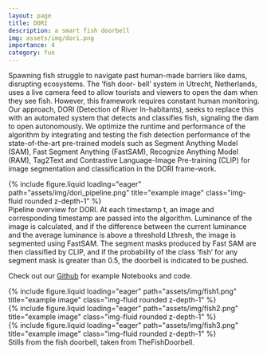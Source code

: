```yaml
---
layout: page
title: DORI
description: a smart fish doorbell
img: assets/img/dori.png
importance: 4
category: fun
---
```


Spawning fish struggle to navigate past human-made barriers like dams, disrupting ecosystems. The ‘fish door-
bell’ system in Utrecht, Netherlands, uses a live camera feed to allow tourists and viewers to open the dam when they see fish. However, this framework requires constant human monitoring. Our approach, DORI (Detection of River In-habitants), seeks to replace this with an automated system that detects and classifies fish, signaling the dam to open autonomously. We optimize the runtime and performance of the algorithm by integrating and testing the fish detection performance of the state-of-the-art pre-trained models such as Segment Anything Model (SAM), Fast Segment Anything (FastSAM), Recognize Anything Model (RAM), Tag2Text and Contrastive Language-Image Pre-training (CLIP) for image segmentation and classification in the DORI frame-work.


<div class="row">
    <div class="col-sm mt-3 mt-md-0">
        {% include figure.liquid loading="eager" path="assets/img/dori_pipeline.png" title="example image" class="img-fluid rounded z-depth-1" %}
    </div>
</div>
<div class="caption">
    Pipeline overview for DORI. At each timestamp t, an image and corresponding timestamp are passed into the algorithm. Luminance of the image is calculated, and if the difference between the current luminance and the average luminance is above a threshold Lthresh, the image is segmented using FastSAM. The segment masks produced by Fast SAM are then classified by CLIP, and if the probability of the class ‘fish’ for any segment mask is greater than 0.5, the doorbell is indicated to be pushed.
</div>

Check out our [Github](https://github.com/annika-thomas/DORI) for example Notebooks and code.

<div class="row">
    <div class="col-sm mt-3 mt-md-0">
        {% include figure.liquid loading="eager" path="assets/img/fish1.png" title="example image" class="img-fluid rounded z-depth-1" %}
    </div>
    <div class="col-sm mt-3 mt-md-0">
        {% include figure.liquid loading="eager" path="assets/img/fish2.png" title="example image" class="img-fluid rounded z-depth-1" %}
    </div>
    <div class="col-sm mt-3 mt-md-0">
        {% include figure.liquid loading="eager" path="assets/img/fish3.png" title="example image" class="img-fluid rounded z-depth-1" %}
    </div>
</div>
<div class="caption">
    Stills from the fish doorbell, taken from TheFishDoorbell.
</div>

